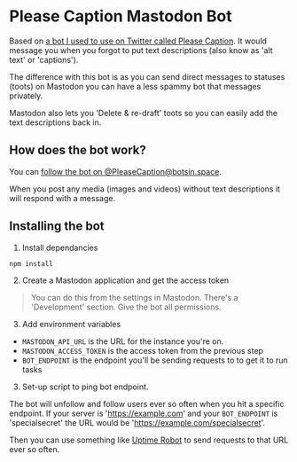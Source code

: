 # Please Caption Mastodon Bot

Based on [a bot I used to use on Twitter called Please Caption](https://twitter.com/pleasecaption). It would message you when you forgot to put text descriptions (also know as 'alt text' or 'captions').

The difference with this bot is as you can send direct messages to statuses (toots) on Mastodon you can have a less spammy bot that messages privately.

Mastodon also lets you 'Delete & re-draft' toots so you can easily add the text descriptions back in.

## How does the bot work?

You can [follow the bot on @PleaseCaption@botsin.space](https://botsin.space/@PleaseCaption).

When you post any media (images and videos) without text descriptions it will respond with a message.

## Installing the bot

1. Install dependancies

```bash
npm install
```

2. Create a Mastodon application and get the access token
> You can do this from the settings in Mastodon. There's a 'Development' section. Give the bot all permissions.


3. Add environment variables

+ `MASTODON_API_URL` is the URL for the instance you're on.
+ `MASTODON_ACCESS_TOKEN` is the access token from the previous step
+ `BOT_ENDPOINT` is the endpoint you'll be sending requests to to get it to run tasks

3. Set-up script to ping bot endpoint.

The bot will unfollow and follow users ever so often when you hit a specific endpoint. If your server is 'https://example.com' and your `BOT_ENDPOINT` is 'specialsecret' the URL would be 'https://example.com/specialsecret'.

Then you can use something like [Uptime Robot](https://Uptimerobot.com) to send requests to that URL ever so often.